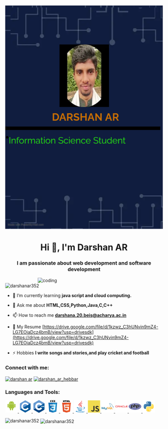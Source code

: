 ![logo](https://github.com/DarshanAR352/DarshanAR352/blob/main/banner%20-%20Made%20with%20PosterMyWall.png)
<h1 align="center">Hi 👋, I'm Darshan AR</h1>
<h3 align="center">I am passionate about web development and software development</h3>
<img align="right" alt="coding" width="400"  src="https://user-images.githubusercontent.com/55389276/140866485-8fb1c876-9a8f-4d6a-98dc-08c4981eaf70.gif">

<p align="left"> <img src="https://komarev.com/ghpvc/?username=darshanar352&label=Profile%20views&color=0e75b6&style=flat" alt="darshanar352" /> </p>

- 🌱 I’m currently learning **java script and cloud computing.**

- 💬 Ask me about **HTML,CSS,Python,Java,C,C++**

- 📫 How to reach me **darshana.20.beis@acharya.ac.in**

- 📄 My Resume [https://drive.google.com/file/d/1kzwz_C3hUNvin9mZ4-LG7EOiaDcz4bmB/view?usp=drivesdk](https://drive.google.com/file/d/1kzwz_C3hUNvin9mZ4-LG7EOiaDcz4bmB/view?usp=drivesdk)

- ⚡ Hobbies **I write songs and stories,and play cricket and football**

<h3 align="left">Connect with me:</h3>
<p align="left">
<a href="https://linkedin.com/in/darshan ar" target="blank"><img align="center" src="https://raw.githubusercontent.com/rahuldkjain/github-profile-readme-generator/master/src/images/icons/Social/linked-in-alt.svg" alt="darshan ar" height="30" width="40" /></a>
<a href="https://instagram.com/darshan_ar_hebbar" target="blank"><img align="center" src="https://raw.githubusercontent.com/rahuldkjain/github-profile-readme-generator/master/src/images/icons/Social/instagram.svg" alt="darshan_ar_hebbar" height="30" width="40" /></a>
</p>

<h3 align="left">Languages and Tools:</h3>
<p align="left"> <a href="https://developer.android.com" target="_blank" rel="noreferrer"> <img src="https://raw.githubusercontent.com/devicons/devicon/master/icons/android/android-original-wordmark.svg" alt="android" width="40" height="40"/> </a> <a href="https://www.cprogramming.com/" target="_blank" rel="noreferrer"> <img src="https://raw.githubusercontent.com/devicons/devicon/master/icons/c/c-original.svg" alt="c" width="40" height="40"/> </a> <a href="https://www.w3schools.com/cpp/" target="_blank" rel="noreferrer"> <img src="https://raw.githubusercontent.com/devicons/devicon/master/icons/cplusplus/cplusplus-original.svg" alt="cplusplus" width="40" height="40"/> </a> <a href="https://www.w3schools.com/css/" target="_blank" rel="noreferrer"> <img src="https://raw.githubusercontent.com/devicons/devicon/master/icons/css3/css3-original-wordmark.svg" alt="css3" width="40" height="40"/> </a> <a href="https://www.w3.org/html/" target="_blank" rel="noreferrer"> <img src="https://raw.githubusercontent.com/devicons/devicon/master/icons/html5/html5-original-wordmark.svg" alt="html5" width="40" height="40"/> </a> <a href="https://www.java.com" target="_blank" rel="noreferrer"> <img src="https://raw.githubusercontent.com/devicons/devicon/master/icons/java/java-original.svg" alt="java" width="40" height="40"/> </a> <a href="https://developer.mozilla.org/en-US/docs/Web/JavaScript" target="_blank" rel="noreferrer"> <img src="https://raw.githubusercontent.com/devicons/devicon/master/icons/javascript/javascript-original.svg" alt="javascript" width="40" height="40"/> </a> <a href="https://www.mysql.com/" target="_blank" rel="noreferrer"> <img src="https://raw.githubusercontent.com/devicons/devicon/master/icons/mysql/mysql-original-wordmark.svg" alt="mysql" width="40" height="40"/> </a> <a href="https://www.oracle.com/" target="_blank" rel="noreferrer"> <img src="https://raw.githubusercontent.com/devicons/devicon/master/icons/oracle/oracle-original.svg" alt="oracle" width="40" height="40"/> </a> <a href="https://www.php.net" target="_blank" rel="noreferrer"> <img src="https://raw.githubusercontent.com/devicons/devicon/master/icons/php/php-original.svg" alt="php" width="40" height="40"/> </a> <a href="https://www.python.org" target="_blank" rel="noreferrer"> <img src="https://raw.githubusercontent.com/devicons/devicon/master/icons/python/python-original.svg" alt="python" width="40" height="40"/> </a> </p>

<p><img align="left" src="https://github-readme-stats.vercel.app/api/top-langs?username=darshanar352&show_icons=true&locale=en&layout=compact" alt="darshanar352" /></p>

<p>&nbsp;<img align="center" src="https://github-readme-stats.vercel.app/api?username=darshanar352&show_icons=true&locale=en" alt="darshanar352" /></p>
